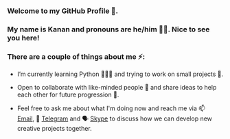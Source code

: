 ### Welcome to my GitHub Profile 🙂. 
### My name is Kanan and pronouns are he/him 👨🏻. Nice to see you here!
### There are a couple of things about me ⚡:

- I’m currently learning Python 👨🏻‍💻 and trying to work on small projects 🔭. 

- Open to collaborate with like-minded people 👯 and share ideas to help each other for future progression 🌱.

- Feel free to ask me about what I'm doing now and reach me via 📫 [Email](mailto:kanansnote@gmail.com), 💬 [Telegram](https://t.me/kanansnote) and 🗣️ [Skype](https://join.skype.com/invite/F3ix8zp5tSBy) to discuss how we can develop new creative projects together.
